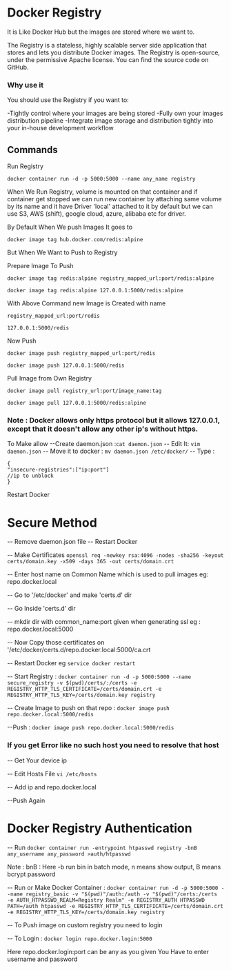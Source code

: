 # Docker Registry

It is Like Docker Hub but the images are stored where we want to.

The Registry is a stateless, highly scalable server side application that stores and lets you distribute Docker images. The Registry is open-source, under the permissive Apache license. You can find the source code on GitHub.

### Why use it

You should use the Registry if you want to:

-Tightly control where your images are being stored
-Fully own your images distribution pipeline
-Integrate image storage and distribution tightly into your in-house development workflow

## Commands

Run Registry

`docker container run -d -p 5000:5000 --name any_name registry`

When We Run Registry, volume is mounted on that container and if container get stopped we can run new container by attaching same volume by its name and it have Driver 'local' attached to it by default but we can use S3, AWS (shift), google cloud, azure, alibaba etc for driver.

By Default When We push Images It goes to

`docker image tag hub.docker.com/redis:alpine`

But When We Want to Push to Registry

Prepare Image To Push

`docker image tag redis:alpine registry_mapped_url:port/redis:alpine`

`docker image tag redis:alpine 127.0.0.1:5000/redis:alpine`

With Above Command new Image is Created with name

`registry_mapped_url:port/redis`

`127.0.0.1:5000/redis`

Now Push

`docker image push registry_mapped_url:port/redis`

`docker image push 127.0.0.1:5000/redis`

Pull Image from Own Registry

`docker image pull registry_url:port/image_name:tag`

`docker image pull 127.0.0.1:5000/redis:alpine`

### Note : Docker allows only https protocol but it allows 127.0.0.1, except that it doesn't allow any other ip's without https.

To Make allow
--Create daemon.json :`cat daemon.json`
-- Edit It: `vim daemon.json`
-- Move it to docker : `mv daemon.json /etc/docker/`
-- Type :

```
{
"insecure-registries":["ip:port"]
//ip to unblock
}
```

Restart Docker

# Secure Method

-- Remove daemon.json file
-- Restart Docker

-- Make Certificates
`openssl req -newkey rsa:4096 -nodes -sha256 -keyout certs/domain.key -x509 -days 365 -out certs/domain.crt`

-- Enter host name on Common Name which is used to pull images eg: repo.docker.local

-- Go to '/etc/docker' and make 'certs.d' dir

-- Go Inside 'certs.d' dir

-- mkdir dir with common_name:port given when generating ssl eg : repo.docker.local:5000

-- Now Copy those certificates on '/etc/docker/certs.d/repo.docker.local\:5000/ca.crt

-- Restart Docker eg `service docker restart`

-- Start Registry : `docker container run -d -p 5000:5000 --name secure_registry -v $(pwd)/certs/:/certs -e REGISTRY_HTTP_TLS_CERTIFICATE=/certs/domain.crt -e REGISTRY_HTTP_TLS_KEY=/certs/domain.key registry`

-- Create Image to push on that repo : `docker image push repo.docker.local:5000/redis`

--Push : `docker image push repo.docker.local:5000/redis`

### If you get Error like no such host you need to resolve that host

-- Get Your device ip

-- Edit Hosts File `vi /etc/hosts`

-- Add ip and repo.docker.local

--Push Again

# Docker Registry Authentication

-- Run `docker container run -entrypoint htpasswd registry -bnB any_username any_password >auth/htpasswd`

Note : bnB : Here -b run bin in batch mode, n means show output, B means bcrypt password

-- Run or Make Docker Container :
`docker container run -d -p 5000:5000 --name registry_basic -v "$(pwd)"/auth:/auth -v "$(pwd)"/certs:/certs -е AUTH_HTPASSWD_REALM=Registry Realm" -e REGISTRY_AUTH HTPASSWD PATH=/auth htpasswd -e REGISTRY_HTTP_TLS_CERTIFICATE=/certs/domain.crt -e REGISTRY_HTTP_TLS_KEY=/certs/domain.key registry`

-- To Push image on custom registry you need to login

-- To Login : `docker login repo.docker.login:5000`

Here repo.docker.login:port can be any as you given
You Have to enter username and password
